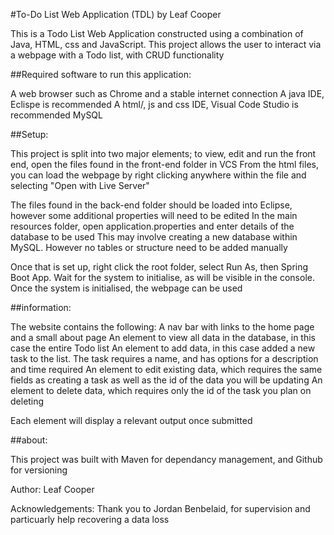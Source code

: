 #To-Do List Web Application (TDL) by Leaf Cooper

This is a Todo List Web Application constructed using a combination of Java, HTML, css and JavaScript. This project allows the user to interact via a webpage with a Todo list, with CRUD functionality

##Required software to run this application:

A web browser such as Chrome and a stable internet connection
A java IDE, Eclispe is recommended
A html/, js and css IDE, Visual Code Studio is recommended
MySQL

##Setup:

This project is split into two major elements; to view, edit and run the front end, open the files found in the front-end folder in VCS
From the html files, you can load the webpage by right clicking anywhere within the file and selecting "Open with Live Server"

The files found in the back-end folder should be loaded into Eclipse,  however some additional properties will need to be edited
In the main resources folder, open application.properties and enter details of the database to be used
This may involve creating a new database within MySQL. However no tables or structure need to be added manually

Once that is set up, right click the root folder, select Run As, then Spring Boot App.
Wait for the system to initialise, as will be visible in the console.
Once the system is initialised, the webpage can be used

##information:

The website contains the following:
A nav bar with links to the home page and a small about page
An element to view all data in the database, in this case the entire Todo list
An element to add data, in this case added a new task to the list. The task requires a name, and has options for a description and time required
An element to edit existing data, which requires the same fields as creating a task as well as the id of the data you will be updating
An element to delete data, which requires only the id of the task you plan on deleting

Each element will display a relevant output once submitted

##about:

This project was built with Maven for dependancy management, and Github for versioning

Author: Leaf Cooper

Acknowledgements:
Thank you to Jordan Benbelaid, for supervision and particuarly help recovering a data loss
